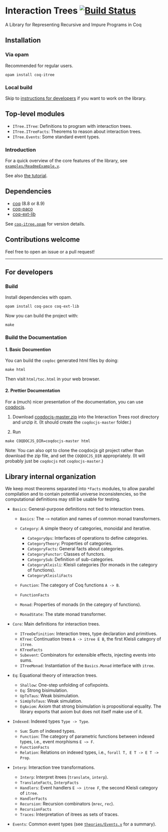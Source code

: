 # Interaction Trees [![Build Status](https://travis-ci.com/DeepSpec/InteractionTrees.svg?branch=master)](https://travis-ci.com/DeepSpec/InteractionTrees)

A Library for Representing Recursive and Impure Programs in Coq

## Installation

### Via opam

Recommended for regular users.

```
opam install coq-itree
```

### Local build

Skip to [instructions for developers](#for-developers) if you want to work on the
library.

## Top-level modules

- `ITree.ITree`: Definitions to program with interaction trees.
- `ITree.ITreeFacts`: Theorems to reason about interaction trees.
- `ITree.Events`: Some standard event types.

### Introduction

For a quick overview of the core features of the library, see
[`examples/ReadmeExample.v`](./examples/ReadmeExample.v).

See also [the tutorial](./tutorial/README.md).

## Dependencies

- [coq](https://coq.inria.fr/) (8.8 or 8.9)
- [coq-paco](https://github.com/snu-sf/paco)
- [coq-ext-lib](https://github.com/coq-ext-lib/coq-ext-lib)

See [`coq-itree.opam`](./coq-itree.opam) for version details.

## Contributions welcome

Feel free to open an issue or a pull request!

---

## For developers

### Build

Install dependencies with opam.

```
opam install coq-paco coq-ext-lib
```

Now you can build the project with:

```
make
```

### Build the Documentation

#### 1. Basic Documention

You can build the `coqdoc` generated html files by doing:

```
make html
```
Then visit `html/toc.html` in your web browser.

#### 2. Prettier Documentation

For a (much) nicer presentation of the documentation, you can use
[coqdocjs](https://github.com/tebbi/coqdocjs).

1. Download
  [coqdocjs-master.zip](https://github.com/tebbi/coqdocjs/archive/master.zip)
  into the Interaction Trees root directory and unzip it.  (It should create the
  `coqdocjs-master` folder.)

2. Run
```
make COQDOCJS_DIR=coqdocjs-master html
```

Note: You can also opt to clone the coqdocjs git project rather than
download the zip file, and set the `COQDOCJS_DIR` appropriately.  (It will
probably just be `coqdocjs` not `coqdocjs-master`.)

## Library internal organization

We keep most theorems separated into `*Facts` modules, to allow
parallel compilation and to contain potential universe
inconsistencies, so the computational definitions may still be usable
for testing.

- `Basics`: General-purpose definitions not tied to interaction trees.

    + `Basics`: The `~>` notation and names of common monad transformers.
    + `Category`: A simple theory of categories, monoidal and iterative.

        * `CategoryOps`: Interfaces of operations to define categories.
        * `CategoryTheory`: Properties of categories.
        * `CategoryFacts`: General facts about categories.
	    * `CategoryFunctor`: Classes of functors.
	    * `CategorySub`: Definition of sub-categories.
        * `CategoryKleisli`: Kleisli categories (for monads in the category of functions).
        * `CategoryKleisliFacts`

    + `Function`: The category of Coq functions `A -> B`.
    + `FunctionFacts`

    + `Monad`: Properties of monads (in the category of functions).
    + `MonadState`: The state monad transformer.

- `Core`: Main definitions for interaction trees.

    + `ITreeDefinition`: Interaction trees, type declaration and primitives.
    + `KTree`: Continuation trees `A -> itree E B`, the first Kleisli category
      of `itree`.
    + `KTreeFacts`
    + `Subevent`: Combinators for extensible effects, injecting events into
      sums.
    + `ITreeMonad`: Instantiation of the `Basics.Monad` interface with
      `itree`.

- `Eq`: Equational theory of interaction trees.

    + `Shallow`: One-step unfolding of cofixpoints.
    + `Eq`: Strong bisimulation.
    + `UpToTaus`: Weak bisimulation.
    + `SimUpToTaus`: Weak simulation.
    + `EqAxiom`: Axiom that strong bisimulation is propositional equality.
      The library exports that axiom but does not itself make use of it.

- `Indexed`: Indexed types `Type -> Type`.

    + `Sum`: Sum of indexed types.
    + `Function`: The category of parametric functions between indexed types,
      i.e., event morphisms `E ~> F`.
    + `FunctionFacts`
    + `Relation`: Relations on indexed types, i.e.,
      `forall T, E T -> E T -> Prop`.

- `Interp`: Interaction tree transformations.

    + `Interp`: Interpret itrees (`translate`, `interp`).
    + `TranslateFacts`, `InterpFacts`
    + `Handlers`: Event handlers `E ~> itree F`, the second Kleisli category
      of `itree`.
    + `HandlerFacts`
    + `Recursion`: Recursion combinators (`mrec`, `rec`).
    + `RecursionFacts`
    + `Traces`: Interpretation of itrees as sets of traces.

- `Events`: Common event types (see [`theories/Events.v`](./theories/Events.v) for a summary).
